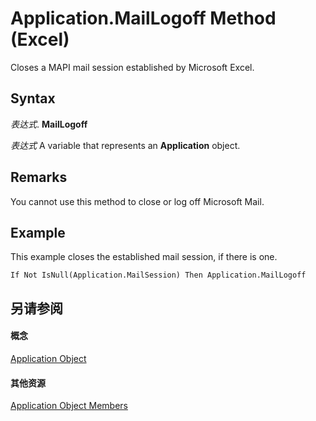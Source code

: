 
# Application.MailLogoff Method (Excel)

Closes a MAPI mail session established by Microsoft Excel.


## Syntax

 _表达式_. **MailLogoff**

 _表达式_ A variable that represents an **Application** object.


## Remarks

You cannot use this method to close or log off Microsoft Mail.


## Example

This example closes the established mail session, if there is one.


```
If Not IsNull(Application.MailSession) Then Application.MailLogoff
```


## 另请参阅


#### 概念


[Application Object](19b73597-5cf9-4f56-8227-b5211f657f6f.md)
#### 其他资源


[Application Object Members](http://msdn.microsoft.com/library/4cb9ca42-8d07-cc9c-2d80-4eb9a5921e1e%28Office.15%29.aspx)